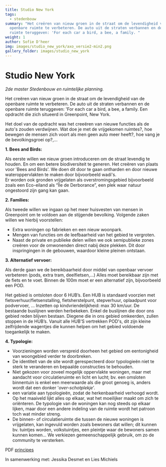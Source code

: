 ```yaml
---
title: Studio New York
tags:
  - stedenbouw
summary: "Het creëren van nieuw groen in de straat om de levendigheid van de
  openbare ruimte te verbeteren. De auto uit de straten verbannen en de openbare
  ruimte teruggeven: 'For each car a bird, a bee, a family. "
weight: 1
author: Sofie D'heer
img: images/studio_new_york/axo_versie2-min2.png
gallery_folder: images/studio_new_york
---
```

# Studio New York

*2de master Stedenbouw en ruimtelijke planning.* 

Het creëren van nieuw groen in de straat om de levendigheid van de openbare ruimte te verbeteren. De auto uit de straten verbannen en de openbare ruimte teruggeven: 'For each car a bird, a bee, a family. Een opdracht die zich situeerd in Greenpoint, New York. 

Het doel van de opdracht was het creeëren van nieuwe functies als de auto's zouden verdwijnen. Wat doe je met de vrijgekomen ruimtes?, hoe bewegen de mensen zich voort als men geen auto meer heeft?, hoe vang je de bevolkingsgroei op?,...

**1. Bees and Birds:** 

Als eerste willen we nieuw groen introduceren om de straat levendig te houden. En om een betere biodiversiteit te generen. Het creëren van plaats voor 'Bees and Birds'. 
We doen dit door te gaan ontharden en door nieuwe wateroppervlakten te maken door bijvoorbeeld wadi's.  
Er worden ook gronden vrijgelaten als overstromingsgebied bijvoorbeeld zoals een Eco-eiland als “Île de Derborance”, een plek waar natuur ongestoord zijn gang kan gaan.

**2. Families:** 

Als tweede willen we ingaan op het meer huisvesten van mensen in Greenpoint om te voldoen aan de stijgende bevolking. Volgende zaken willen we hierbij voorstellen:

* Extra woningen op fabrieken en een nieuw woonpark. 
* Mengen van functies om de leefbaarheid van het gebied te vergroten.
* Naast de private en publieke delen willen we ook semipublieke zones creëren voor de omwonenden direct nabij deze plekken. Dit door inspringingen in de gebouwen, waardoor kleine pleinen ontstaan.

**3. Alternatief vervoer:** 

Als derde gaan we de bereikbaarheid door middel van openbaar vervoer verbeteren (pods, extra tram, deelfietsen,...) Alles moet bereikbaar zijn met de fiets en te voet. Binnen de 100m moet er een alternatief zijn, bijvoorbeeld een POD. 

Het gebied is ontsloten door 6 HUB’s. Een HUB is standaard voorzien met fietsverhuur/fietsenstalling, fietsherstelpunt, stepverhuur, oplaadpunt voor podvervoer, ... Inzetten op kindvriendelijkheid: max 30 km/uur.
De bestaande buslijnen werden herbekeken. Enkel de buslijnen die door ons gebied reden blijven bestaan.
Diegene die in ons gebied omkeerden, zullen stoppen in de HUB’s. Vanuit alle HUB'S vertrekken POD's, dit zijn kleine zelfrijdende wagentjes die kunnen helpen om het gebied voldoende toegankelijk te maken. 

**4. Typologie:** 

* Voorzieningen worden verspreid doorheen het gebied om eentonigheid van woongebied verder te doorbreken.
* De identiteit van de site wordt gerespecteerd door typologieën niet te sterk te veranderen en bepaalde constructies te behouden.
*  Niet gekozen voor zoveel mogelijk oppervlakte woningen, maar met aandacht voor circulatieruimte en licht en lucht; bv. een omsloten binnentuin is enkel een meerwaarde als die groot genoeg is, anders wordt dat een donker '*over-schotplekje*'.
* een variatie aan typologieën, zodat de herkenbaarheid verhoogd wordt. Op het maaiveld lijkt alles op elkaar, wat het moeilijker maakt om zich te oriënteren. De typologie van de woningen kan nog steeds op elkaar lijken, maar door een andere indeling van de ruimte wordt het patroon toch wat
  minder streng. 
* De binnen- of circulatieruimte die tussen de nieuwe woningen is vrijgelaten, kan ingevuld worden zoals bewoners dat willen; dit kunnen bv. tuintjes worden, volkstuintjes, een pleintje waar de bewoners samen kunnen komen… We verkiezen gemeenschappelijk gebruik, om zo de community te versterken.

PDF [principes](/files/Principes.pdf)

In samenwerking met: Jessika Desmet en Lies Michiels